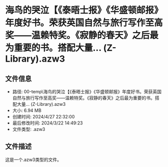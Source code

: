 ﻿# 海鸟的哭泣【《泰晤士报》《华盛顿邮报》年度好书。荣获英国自然与旅行写作至高奖——温赖特奖。《寂静的春天》之后最为重要的书。搭配大量... (Z-Library).azw3

## 文件信息
- 路径: 00-temp\海鸟的哭泣【《泰晤士报》《华盛顿邮报》年度好书。荣获英国自然与旅行写作至高奖——温赖特奖。《寂静的春天》之后最为重要的书。搭配大量... (Z-Library).azw3
- 大小: 6.94 MB
- 创建时间: 2024/4/27 22:32:00
- 最后修改时间: 2024/3/22 14:49:23
- 文件类型: .azw3

## 文件描述
这是一个.azw3类型的文件。

